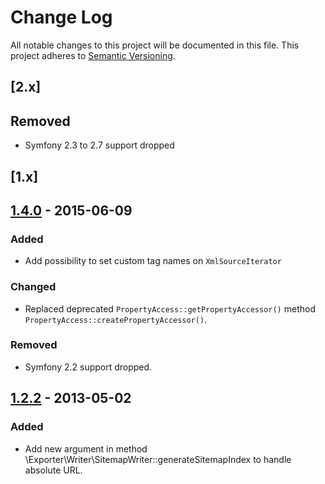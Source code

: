 # Change Log
All notable changes to this project will be documented in this file.
This project adheres to [Semantic Versioning](http://semver.org/).

## [2.x]
## Removed
- Symfony 2.3 to 2.7 support dropped

## [1.x]

## [1.4.0](https://github.com/sonata-project/exporter/compare/1.3.4...1.4.0) - 2015-06-09
### Added
- Add possibility to set custom tag names on `XmlSourceIterator`

### Changed
- Replaced deprecated `PropertyAccess::getPropertyAccessor()` method `PropertyAccess::createPropertyAccessor()`.

### Removed
- Symfony 2.2 support dropped.

## [1.2.2](https://github.com/sonata-project/exporter/compare/1.2.1...1.2.2) - 2013-05-02
### Added
- Add new argument in method \Exporter\Writer\SitemapWriter::generateSitemapIndex to handle absolute URL.
